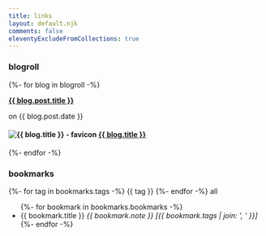 ```yaml
---
title: links
layout: default.njk
comments: false
eleventyExcludeFromCollections: true
---
```


<h3>blogroll</h3>

{%- for blog in blogroll -%}
<div class="blogroll-card">
  <hgroup class="info">
    <p class="post-title">
      <b><a href="{{ blog.post.link }}">{{ blog.post.title }}</a></b>
    </p>
    <p class="post-date">
      on {{ blog.post.date }}
    </p>
    <h4 class="blog-title">
      <img src="{{ blog.icon }}" alt="{{ blog.title }} - favicon"/> <a href="{{ blog.link }}">{{ blog.title }}</a>
    </h4>
  </hgroup>
</div>
{%- endfor -%}

<h3>bookmarks</h3>

<script>
  const toggle = (element, tag) => {
    element.toggleAttribute('active');
    const hidden = !element.hasAttribute('active');

    [...document.querySelectorAll(`[data-tags*="${tag}"]`)].forEach(bookmark => {
      hidden ? bookmark.setAttribute("hidden", true) : bookmark.removeAttribute("hidden");
    });
  }

  const toggleAll = (element) => {
    element.toggleAttribute('active');
    const hidden = !element.hasAttribute('active');

    [...document.querySelectorAll('[tag]')].forEach(thing => {
      hidden ? thing.removeAttribute("active") : thing.setAttribute("active", true);
    });

    [...document.querySelectorAll('[data-tags]')].forEach(thing => {
      hidden ? thing.setAttribute("hidden", true) : thing.removeAttribute("hidden");
    });
  }
</script>

{%- for tag in bookmarks.tags -%}
  <span tag class="tag" active onclick="toggle(this, '{{ tag }}')">{{ tag }}</span>
{%- endfor -%}
<span class="tag" active onclick="toggleAll(this)">all</span>

<ul>
{%- for bookmark in bookmarks.bookmarks -%}
  <li data-tags="{{ bookmark.tags | join: ', ' }}"><a style="text-decoration: none" href="{{ bookmark.url }}">{{ bookmark.title }}</a> <i>{{ bookmark.note }} [{{ bookmark.tags | join: ', ' }}]</i></li>
{%- endfor -%}
</ul>


